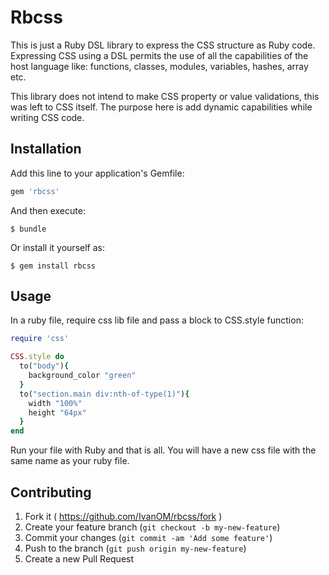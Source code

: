 # Rbcss

This is just a Ruby DSL library to express the CSS structure as Ruby code. Expressing CSS using a DSL permits the use of all the capabilities of the host language like: functions, classes, modules, variables, hashes, array etc.

This library does not intend to make CSS property or value validations, this was left to CSS itself. The purpose here is add dynamic capabilities while writing CSS code.

## Installation

Add this line to your application's Gemfile:

```ruby
gem 'rbcss'
```

And then execute:

    $ bundle

Or install it yourself as:

    $ gem install rbcss

## Usage

In a ruby file, require css lib file and pass a block to CSS.style function:

```ruby
require 'css'

CSS.style do
  to("body"){
    background_color "green"
  }
  to("section.main div:nth-of-type(1)"){
    width "100%"
    height "64px"
  }
end
```
Run your file with Ruby and that is all. You will have a new css file with the same name as your ruby file.

## Contributing

1. Fork it ( https://github.com/IvanOM/rbcss/fork )
2. Create your feature branch (`git checkout -b my-new-feature`)
3. Commit your changes (`git commit -am 'Add some feature'`)
4. Push to the branch (`git push origin my-new-feature`)
5. Create a new Pull Request
